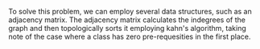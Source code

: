 To solve this problem, we can employ several data structures, such as an adjacency matrix. The adjacency matrix calculates the indegrees of the graph and then topologically sorts it employing kahn's algorithm, taking note of the case where a class has zero pre-requesities in the first place. 
